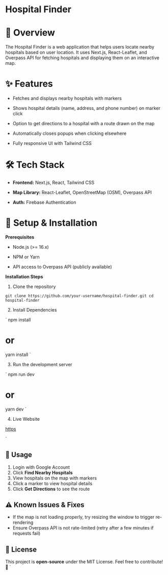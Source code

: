 # **Hospital Finder**

# 🚀 Overview

The Hospital Finder is a web application that helps users locate nearby hospitals based on user location. It uses Next.js, React-Leaflet, and Overpass API for fetching hospitals and displaying them on an interactive map.

# ✨ Features

+ Fetches and displays nearby hospitals with markers

+ Shows hospital details (name, address, and phone number) on marker click

+ Option to get directions to a hospital with a route drawn on the map

+ Automatically closes popups when clicking elsewhere

+ Fully responsive UI with Tailwind CSS

# 🛠️ Tech Stack

+ **Frontend:** Next.js, React, Tailwind CSS

+ **Map Library:** React-Leaflet, OpenStreetMap (OSM), Overpass API

+ **Auth:** Firebase Authentication

# 🔧 Setup & Installation

**Prerequisites**

+ Node.js (>= 16.x)

+ NPM or Yarn

+ API access to Overpass API (publicly available)

**Installation Steps**
1. Clone the repository

`git clone https://github.com/your-username/hospital-finder.git
cd hospital-finder`

2. Install Dependencies

`
npm install
# or
yarn install
`

3. Run the development server

`
npm run dev
# or
yarn dev
`

4. Live Website

[https](https://)

`
## 📌 Usage
1. Login with Google Account
2. Click **Find Nearby Hospitals**
3. View hospitals on the map with markers
4. Click a marker to view hospital details
5. Click **Get Directions** to see the route

## ⚠️ Known Issues & Fixes
- If the map is not loading properly, try resizing the window to trigger re-rendering
- Ensure Overpass API is not rate-limited (retry after a few minutes if requests fail)

## 📜 License
This project is **open-source** under the MIT License. Feel free to contribute! 🎉
`